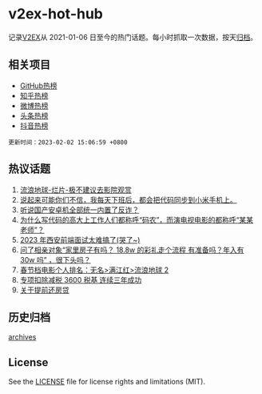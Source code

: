 # v2ex-hot-hub

 记录[V2EX](https://www.v2ex.com/)从 2021-01-06 日至今的热门话题。每小时抓取一次数据，按天[归档](archives)。
 
 ## 相关项目

- [GitHub热榜](https://github.com/lonnyzhang423/github-hot-hub)
- [知乎热榜](https://github.com/lonnyzhang423/zhihu-hot-hub)
- [微博热榜](https://github.com/lonnyzhang423/weibo-hot-hub)
- [头条热榜](https://github.com/lonnyzhang423/toutiao-hot-hub)
- [抖音热榜](https://github.com/lonnyzhang423/douyin-hot-hub)


 `更新时间：2023-02-02 15:06:59 +0800`

## 热议话题

1. [流浪地球-烂片-极不建议去影院观赏](https://www.v2ex.com/t/912411)
1. [说起来可能你们不信，我每天下班后，都会把代码同步到小米手机上。](https://www.v2ex.com/t/912414)
1. [听说国产安卓机全部统一内置了反诈？](https://www.v2ex.com/t/912395)
1. [为什么写代码的高大上工作人们都称呼“码农”，而演电视电影的都称呼“某某老师”？](https://www.v2ex.com/t/912435)
1. [2023 年西安前端面试太难搞了(哭了~)](https://www.v2ex.com/t/912381)
1. [问了相亲对象“家里房子有吗？ 18.8w 的彩礼走个流程 有准备吗？年入有 30w 吗” ，很下头吗？](https://www.v2ex.com/t/912450)
1. [春节档电影个人排名：无名>满江红>流浪地球 2](https://www.v2ex.com/t/912468)
1. [专项扣除减税 3600 税基 连续三年成功](https://www.v2ex.com/t/912397)
1. [关于提前还房贷](https://www.v2ex.com/t/912480)

## 历史归档

[archives](archives)

## License

See the [LICENSE](LICENSE) file for license rights and limitations (MIT).
